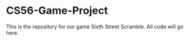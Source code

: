 # CS56-Game-Project
This is the repository for our game Sixth Street Scramble.
All code will go here.
